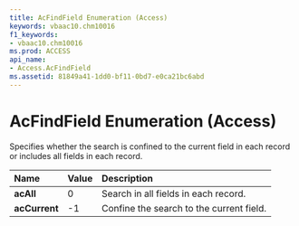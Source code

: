 ```yaml
---
title: AcFindField Enumeration (Access)
keywords: vbaac10.chm10016
f1_keywords:
- vbaac10.chm10016
ms.prod: ACCESS
api_name:
- Access.AcFindField
ms.assetid: 81849a41-1dd0-bf11-0bd7-e0ca21bc6abd
---
```



# AcFindField Enumeration (Access)

Specifies whether the search is confined to the current field in each record or includes all fields in each record. 



|**Name**|**Value**|**Description**|
|:-----|:-----|:-----|
|**acAll**|0|Search in all fields in each record.|
|**acCurrent**|-1|Confine the search to the current field.|

